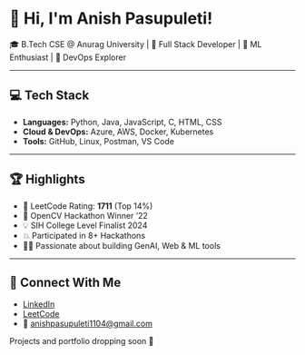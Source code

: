 # 👋 Hi, I'm Anish Pasupuleti!   
    
🎓 B.Tech CSE @ Anurag University | 🔧 Full Stack Developer | 🧠 ML Enthusiast | 🚀 DevOps Explorer    
 
---  
 
## 💻 Tech Stack
 
- **Languages:** Python, Java, JavaScript, C, HTML, CSS
- **Cloud & DevOps:** Azure, AWS, Docker, Kubernetes
- **Tools:** GitHub, Linux, Postman, VS Code

---

## 🏆 Highlights

- 🧠 LeetCode Rating: **1711** (Top 14%) 
- 🥇 OpenCV Hackathon Winner ’22
- 💡 SIH College Level Finalist 2024
- 💥 Participated in 8+ Hackathons
- 👨‍💻 Passionate about building GenAI, Web & ML tools

---

## 🔗 Connect With Me

- [LinkedIn](https://www.linkedin.com/in/anishpasupuleti/)
- [LeetCode](https://leetcode.com/u/AnishSai/)
- 📧 anishpasupuleti1104@gmail.com

Projects and portfolio dropping soon 🚀
